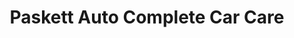 ---
title: "Paskett Auto Complete Car Care"
url: /roy/paskett-auto-complete-car-care/
shop: car repair
---